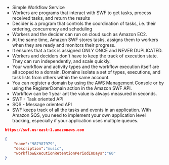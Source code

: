 * Simple Workflow Service
* Workers are programs that interact with SWF to get tasks, process received tasks, and return the results
* Decider is a program that controls the coordination of tasks, i.e. their ordering, concurrency and scheduling
* Workers and the decider can run on cloud such as Amazon EC2.
* At the same time, Amazon SWF stores tasks, assigns them to workers when they are ready and monitors their progress.
* It ensures that a task is assigned ONLY ONCE and NEVER DUPLICATED.
* Workers and deciders don't have to keep the track of execution state. They can run independently, and scale quickly.
* Your workflow and activity types and the workflow execution itself are all scoped to a domain. Domains isolate a set of types, executions, and task lists from others within the same account.
* You can register a domain by using the AWS Management Console or by using the RegisterDomain action in the Amazon SWF API.
* Workflow can be 1 year ant the value is always measured in seconds.
* SWF - Task oriented API
* SQS - Message oriented API
* SWF keeps track of all the tasks and events in an application. With Amazon SQS, you need to implement your own application level tracking, especially if your application uses multiple queues.

```json
https://swf.us-east-1.amazonaws.com

{
    "name":"987987979",
    "description":"music",
    "workflowExecutionRetentionPeriodInDays":"60"
}
```